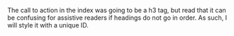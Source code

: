 The call to action in the index was going to be a h3 tag, but read that it can be confusing for assistive readers if headings do not go in order. As such, I will style it with a unique ID.